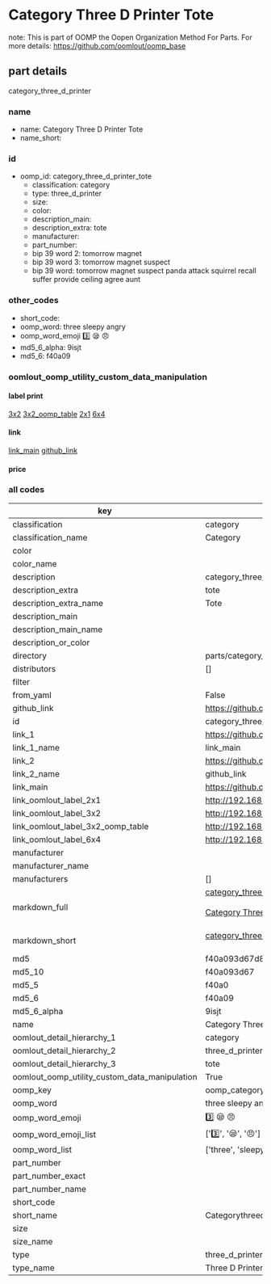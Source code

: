 # Category Three D Printer Tote  

note: This is part of OOMP the Oopen Organization Method For Parts. For more details: https://github.com/oomlout/oomp_base

##  part details



category_three_d_printer

### name
* name: Category Three D Printer Tote
* name_short: 
### id
* oomp_id: category_three_d_printer_tote
  * classification: category
  * type: three_d_printer
  * size: 
  * color: 
  * description_main: 
  * description_extra: tote
  * manufacturer: 
  * part_number: 
  * bip 39 word 2: tomorrow magnet
  * bip 39 word 3: tomorrow magnet suspect
  * bip 39 word: tomorrow magnet suspect panda attack squirrel recall suffer provide ceiling agree aunt

### other_codes
* short_code: 
* oomp_word: three sleepy angry
* oomp_word_emoji :three: :sleepy: :angry:
* md5_6_alpha: 9isjt
* md5_6: f40a09






### oomlout_oomp_utility_custom_data_manipulation
#### label print
[3x2](http://192.168.1.245:1112/?label=oomp%209isjt)
[3x2_oomp_table](http://192.168.1.107:1112/?label=oomp%209isjt)
[2x1](http://192.168.1.242:1112/?label=oomp%209isjt)
[6x4](http://192.168.1.55:1112/?label=oomp%209isjt)    

#### link

[link_main](https://github.com/oomlout/oomlout_oomp_current_version_messy/tree/main/parts/category_three_d_printer_tote) [github_link](https://github.com/oomlout/oomlout_oomp_part_src/tree/main/parts/category_three_d_printer_tote)                             

#### price







### all codes 
| key | value |  
| --- | --- |  
| classification | category |  
| classification_name | Category |  
| color |  |  
| color_name |  |  
| description | category_three_d_printer |  
| description_extra | tote |  
| description_extra_name | Tote |  
| description_main |  |  
| description_main_name |  |  
| description_or_color |   |  
| directory | parts/category_three_d_printer_tote |  
| distributors | [] |  
| filter |  |  
| from_yaml | False |  
| github_link | https://github.com/oomlout/oomlout_oomp_part_src/tree/main/parts/category_three_d_printer_tote |  
| id | category_three_d_printer_tote |  
| link_1 | https://github.com/oomlout/oomlout_oomp_current_version_messy/tree/main/parts/category_three_d_printer_tote |  
| link_1_name | link_main |  
| link_2 | https://github.com/oomlout/oomlout_oomp_part_src/tree/main/parts/category_three_d_printer_tote |  
| link_2_name | github_link |  
| link_main | https://github.com/oomlout/oomlout_oomp_current_version_messy/tree/main/parts/category_three_d_printer_tote |  
| link_oomlout_label_2x1 | http://192.168.1.242:1112/?label=oomp%209isjt |  
| link_oomlout_label_3x2 | http://192.168.1.245:1112/?label=oomp%209isjt |  
| link_oomlout_label_3x2_oomp_table | http://192.168.1.107:1112/?label=oomp%209isjt |  
| link_oomlout_label_6x4 | http://192.168.1.55:1112/?label=oomp%209isjt |  
| manufacturer |  |  
| manufacturer_name |  |  
| manufacturers | [] |  
| markdown_full | [category_three_d_printer_tote](https://github.com/oomlout/oomlout_oomp_current_version_messy/tree/main/parts/category_three_d_printer_tote)<br>[](https://github.com/oomlout/oomlout_oomp_current_version_messy/tree/main/parts/category_three_d_printer_tote)<br>[Category Three D Printer Tote](https://github.com/oomlout/oomlout_oomp_current_version_messy/tree/main/parts/category_three_d_printer_tote)<br><br> |  
| markdown_short | [category_three_d_printer_tote](https://github.com/oomlout/oomlout_oomp_current_version_messy/tree/main/parts/category_three_d_printer_tote)<br><br> |  
| md5 | f40a093d67d8b66f4e8739f7b5a17f21 |  
| md5_10 | f40a093d67 |  
| md5_5 | f40a0 |  
| md5_6 | f40a09 |  
| md5_6_alpha | 9isjt |  
| name | Category Three D Printer Tote |  
| oomlout_detail_hierarchy_1 | category |  
| oomlout_detail_hierarchy_2 | three_d_printer |  
| oomlout_detail_hierarchy_3 | tote |  
| oomlout_oomp_utility_custom_data_manipulation | True |  
| oomp_key | oomp_category_three_d_printer_tote |  
| oomp_word | three sleepy angry |  
| oomp_word_emoji | :three: :sleepy: :angry: |  
| oomp_word_emoji_list | [':three:', ':sleepy:', ':angry:'] |  
| oomp_word_list | ['three', 'sleepy', 'angry'] |  
| part_number |  |  
| part_number_exact |  |  
| part_number_name |  |  
| short_code |  |  
| short_name | Categorythreedprinter |  
| size |  |  
| size_name |  |  
| type | three_d_printer |  
| type_name | Three D Printer |  
